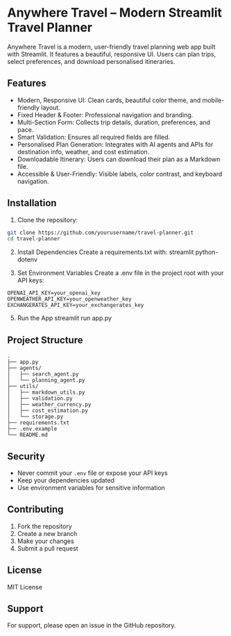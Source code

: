 # Anywhere Travel – Modern Streamlit Travel Planner

Anywhere Travel is a modern, user-friendly travel planning web app built with Streamlit. It features a beautiful, responsive UI. Users can plan trips, select preferences, and download personalised itineraries.

## Features

- Modern, Responsive UI: Clean cards, beautiful color theme, and mobile-friendly layout.
- Fixed Header & Footer: Professional navigation and branding.
- Multi-Section Form: Collects trip details, duration, preferences, and pace.
- Smart Validation: Ensures all required fields are filled.
- Personalised Plan Generation: Integrates with AI agents and APIs for destination info, weather, and cost estimation.
- Downloadable Itinerary: Users can download their plan as a Markdown file.
- Accessible & User-Friendly: Visible labels, color contrast, and keyboard navigation.

## Installation

1. Clone the repository:
```bash
git clone https://github.com/yourusername/travel-planner.git
cd travel-planner
```

2. Install Dependencies
Create a requirements.txt with:
streamlit
python-dotenv

3. Set Environment Variables
Create a .env file in the project root with your API keys:
```
OPENAI_API_KEY=your_openai_key
OPENWEATHER_API_KEY=your_openweather_key
EXCHANGERATES_API_KEY=your_exchangerates_key
```

5. Run the App
streamlit run app.py


## Project Structure
```
.
├── app.py
├── agents/
│   ├── search_agent.py
│   └── planning_agent.py
├── utils/
│   ├── markdown_utils.py
│   ├── validation.py
│   ├── weather_currency.py
│   ├── cost_estimation.py
│   └── storage.py
├── requirements.txt
├── .env.example
└── README.md
```
## Security

- Never commit your `.env` file or expose your API keys
- Keep your dependencies updated
- Use environment variables for sensitive information

## Contributing

1. Fork the repository
2. Create a new branch
3. Make your changes
4. Submit a pull request

## License

MIT License

## Support

For support, please open an issue in the GitHub repository. 
